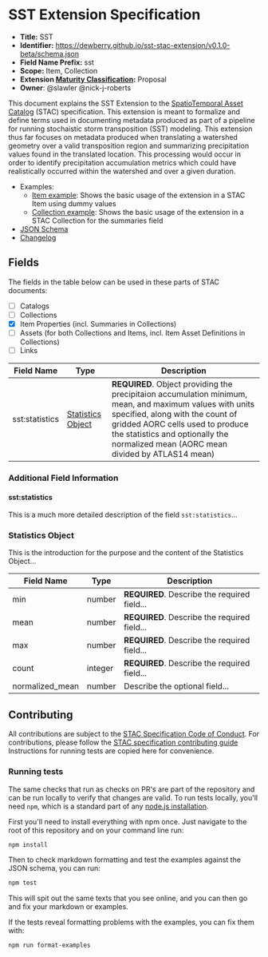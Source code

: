 # SST Extension Specification

- **Title:** SST
- **Identifier:** <https://dewberry.github.io/sst-stac-extension/v0.1.0-beta/schema.json>
- **Field Name Prefix:** sst
- **Scope:** Item, Collection
- **Extension [Maturity Classification](https://github.com/radiantearth/stac-spec/tree/master/extensions/README.md#extension-maturity):** Proposal
- **Owner**: @slawler @nick-j-roberts

This document explains the SST Extension to the [SpatioTemporal Asset Catalog](https://github.com/radiantearth/stac-spec) (STAC) specification.
This extension is meant to formalize and define terms used in documenting metadata produced as part of a pipeline for running stochaistic storm
transposition (SST) modeling. This extension thus far focuses on metadata produced when translating a watershed geometry over a valid transposition
region and summarizing precipitation values found in the translated location. This processing would occur in order to identify precipitation
accumulation metrics which could have realistically occurred within the watershed and over a given duration.

- Examples:
  - [Item example](examples/item.json): Shows the basic usage of the extension in a STAC Item using dummy values
  - [Collection example](examples/collection.json): Shows the basic usage of the extension in a STAC Collection for the summaries field
- [JSON Schema](json-schema/schema.json)
- [Changelog](./CHANGELOG.md)

## Fields

The fields in the table below can be used in these parts of STAC documents:

- [ ] Catalogs
- [ ] Collections
- [x] Item Properties (incl. Summaries in Collections)
- [ ] Assets (for both Collections and Items, incl. Item Asset Definitions in Collections)
- [ ] Links

| Field Name     | Type                                    | Description                                                                                                                                                                                                                                                           |
| -------------- | --------------------------------------- | --------------------------------------------------------------------------------------------------------------------------------------------------------------------------------------------------------------------------------------------------------------------- |
| sst:statistics | [Statistics Object](#statistics-object) | **REQUIRED**. Object providing the precipitaion accumulation minimum, mean, and maximum values with units specified, along with the count of gridded AORC cells used to produce the statistics and optionally the normalized mean (AORC mean divided by ATLAS14 mean) |

### Additional Field Information

#### sst:statistics

This is a much more detailed description of the field `sst:statistics`...

### Statistics Object

This is the introduction for the purpose and the content of the Statistics Object...

| Field Name      | Type    | Description                                  |
| --------------- | ------- | -------------------------------------------- |
| min             | number  | **REQUIRED**. Describe the required field... |
| mean            | number  | **REQUIRED**. Describe the required field... |
| max             | number  | **REQUIRED**. Describe the required field... |
| count           | integer | **REQUIRED**. Describe the required field... |
| normalized_mean | number  | Describe the optional field...               |

## Contributing

All contributions are subject to the
[STAC Specification Code of Conduct](https://github.com/radiantearth/stac-spec/blob/master/CODE_OF_CONDUCT.md).
For contributions, please follow the
[STAC specification contributing guide](https://github.com/radiantearth/stac-spec/blob/master/CONTRIBUTING.md) Instructions
for running tests are copied here for convenience.

### Running tests

The same checks that run as checks on PR's are part of the repository and can be run locally to verify that changes are valid.
To run tests locally, you'll need `npm`, which is a standard part of any [node.js installation](https://nodejs.org/en/download/).

First you'll need to install everything with npm once. Just navigate to the root of this repository and on
your command line run:

```bash
npm install
```

Then to check markdown formatting and test the examples against the JSON schema, you can run:

```bash
npm test
```

This will spit out the same texts that you see online, and you can then go and fix your markdown or examples.

If the tests reveal formatting problems with the examples, you can fix them with:

```bash
npm run format-examples
```
